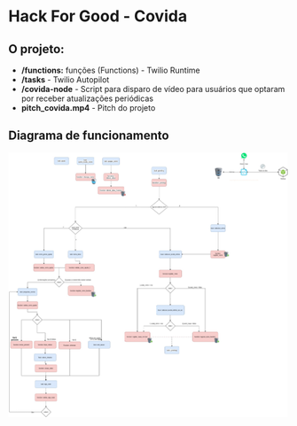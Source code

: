 # Hack For Good - Covida

## O projeto:
- **/functions:** funções (Functions) - Twilio Runtime
- **/tasks** - Twilio Autopilot
- **/covida-node** - Script para disparo de vídeo para usuários que optaram por receber atualizações periódicas
- **pitch_covida.mp4** - Pitch do projeto

## Diagrama de funcionamento

![Diagrama](https://raw.githubusercontent.com/rafaeldefazio/hackforgood-covida/master/covida.jpg)
